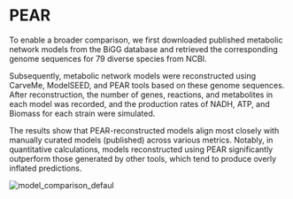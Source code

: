 # PEAR


To enable a broader comparison, we first downloaded published metabolic network models from the BiGG database and retrieved the corresponding genome sequences for 79 diverse species from NCBI. 

Subsequently, metabolic network models were reconstructed using CarveMe, ModelSEED, and PEAR tools based on these genome sequences. After reconstruction, the number of genes, reactions, and metabolites in each model was recorded, and the production rates of NADH, ATP, and Biomass for each strain were simulated. 

The results show that PEAR-reconstructed models align most closely with manually curated models (published) across various metrics. Notably, in quantitative calculations, models reconstructed using PEAR significantly outperform those generated by other tools, which tend to produce overly inflated predictions. 

![model_comparison_defaul](https://github.com/user-attachments/assets/7479bf99-2e49-4d2d-8833-f2e075ab4985)
